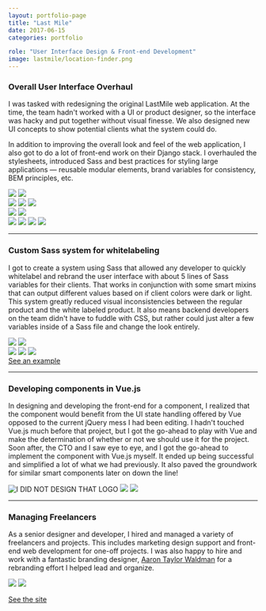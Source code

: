 ```yaml
---
layout: portfolio-page
title: "Last Mile"
date: 2017-06-15
categories: portfolio

role: "User Interface Design & Front-end Development"
image: lastmile/location-finder.png
---
```


<!-- <span class="nd-portfolio__role">
	CTO: Will Plaen
</span>

<span class="nd-portfolio__role">
	Rebranding: Aaron Taylor Waldman
</span> -->

### Overall User Interface Overhaul

I was tasked with redesigning the original LastMile web application. At the time, the team hadn't worked with a UI or product designer, so the interface was hacky and put together without visual finesse. We also designed new UI concepts to show potential clients what the system could do.

In addition to improving the overall look and feel of the web application, I also got to do a lot of front-end work on their Django stack. I overhauled the stylesheets, introduced Sass and best practices for styling large applications &mdash; reusable modular elements, brand variables for consistency, BEM principles, etc.


<div class="nd-portfolio__images">
	<img src="/assets/images/folio/lastmile/nd-lastmile-ui-1.jpg" />
	<img src="/assets/images/folio/lastmile/nd-lastmile-ui-2.jpg" />
</div>

<div class="nd-portfolio__images">
	<img src="/assets/images/folio/lastmile/C9I6c4hXsAA4fC8.jpg" />
	<img src="/assets/images/folio/lastmile/nd-lastmile-widget.jpg" />
	<img src="/assets/images/folio/lastmile/lm-widget__2b.png" />
</div>

<div class="nd-portfolio__images">
	<img src="/assets/images/folio/lastmile/lm-find-nearby.png" />
	<img src="/assets/images/folio/lastmile/last-mile.png" />
</div>

<div class="nd-portfolio__images">
	<img src="/assets/images/folio/lastmile/lm-mobile-0.jpg" />
	<img src="/assets/images/folio/lastmile/lm-mobile-1.jpg" />
	<img src="/assets/images/folio/lastmile/lm-mobile-2.jpg" />
	<img src="/assets/images/folio/lastmile/lm-mobile-3.jpg" />
</div>


---


### Custom Sass system for whitelabeling

I got to create a system using Sass that allowed any developer to quickly whitelabel and rebrand the user interface with about 5 lines of Sass variables for their clients. That works in conjunction with some smart mixins that can output different values based on if client colors were dark or light. This system greatly reduced visual inconsistencies between the regular product and the white labeled product. It also means backend developers on the team didn't have to fuddle with CSS, but rather could just alter a few variables inside of a Sass file and change the look entirely.

<div class="nd-portfolio__images" >
	<img src="/assets/images/folio/lastmile/nd-lastmile-sears.jpg" />
	<img src="/assets/images/folio/lastmile/nd-lastmile-true-value.jpg" />
</div>

<div class="nd-portfolio__images">
	<img src="/assets/images/folio/lastmile/business-detail_1.png" />
	<img src="/assets/images/folio/lastmile/category-list.png" />
	<img src="/assets/images/folio/lastmile/service-detail.png" />
</div>

<a href="https://www.sprint.com/storefronts/" class="nd-portfolio__btn" target="_blank">
	See an example <i class="fa fa-external-link"></i>
</a>


---


### Developing components in Vue.js

In designing and developing the front-end for a component, I realized that the component would benefit from the UI state handling offered by Vue opposed to the current jQuery mess I had been editing. I hadn't touched Vue.js much before that project, but I got the go-ahead to play with Vue and make the determination of whether or not we should use it for the project. Soon after, the CTO and I saw eye to eye, and I got the go-ahead to implement the component with Vue.js myself. It ended up being successful and simplified a lot of what we had previously. It also paved the groundwork for similar smart components later on down the line!

<div class="nd-portfolio__images">
	<img src="/assets/images/folio/lastmile/nd-lastmile-vue-2.gif" title="I DID NOT DESIGN THAT LOGO"  />
	<img src="/assets/images/folio/lastmile/location-finder.png"  />
	<img src="/assets/images/folio/lastmile/nd-lastmile-vue-1.jpg" />
</div>


---


### Managing Freelancers

As a senior designer and developer, I hired and managed a variety of freelancers and projects.
This includes marketing design support and front-end web development for one-off projects.
I was also happy to hire and work with a fantastic branding designer, <a href="https://www.taylorwaldman.com/" rel="external" target="_blank">Aaron Taylor Waldman</a>
for a rebranding effort I helped lead and organize.

<div class="nd-portfolio__images">
	<img src="/assets/images/folio/lastmile/lastmile-homepage.png" />
	<img src="/assets/images/folio/lastmile/lastmile-homepage.png" />
</div>

<a href="http://buynearby.co" class="nd-portfolio__btn" target="_blank">See the site <i class="fa fa-external-link"></i></a>
